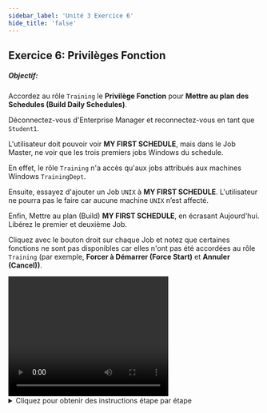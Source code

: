 ```yaml
---
sidebar_label: 'Unité 3 Exercice 6'
hide_title: 'false'
---
```


## Exercice 6: Privilèges Fonction

##### Objectif:

Accordez au rôle ```Training``` le **Privilège Fonction** pour **Mettre au plan des Schedules (Build Daily Schedules)**.

Déconnectez-vous d'Enterprise Manager et reconnectez-vous en tant que ```Student1```. 

L'utilisateur doit pouvoir voir **MY FIRST SCHEDULE**, mais dans le Job Master, ne voir que les trois premiers jobs Windows du schedule. 

En effet, le rôle ```Training``` n'a accès qu'aux jobs attribués aux machines Windows ```TrainingDept```. 

Ensuite, essayez d'ajouter un Job ```UNIX``` à **MY FIRST SCHEDULE**. L'utilisateur ne pourra pas le faire car aucune machine ```UNIX``` n’est affecté.

Enfin, Mettre au plan (Build) **MY FIRST SCHEDULE**, en écrasant Aujourd'hui. Libérez le premier et deuxième Job. 

Cliquez avec le bouton droit sur chaque Job et notez que certaines fonctions ne sont pas disponibles car elles n'ont pas été accordées au rôle ```Training``` (par exemple, **Forcer à Démarrer (Force Start)** et **Annuler (Cancel))**.


<div>
<video width="320" height="240" controls>
  <source src="videobasic/U3E6.mp4" type="video/mp4"></source>
Votre navigateur ne prend pas en charge la vidéo.
</video>
</div>

<details>

<summary>Cliquez pour obtenir des instructions étape par étape</summary>

1. Sous **Sécurité > Privilèges**, double-cliquez sur **Privilèges Fonction**.
2. Sur la liste déroulante **Sélectionner Profil**, sélectionnez le **Training role**.
    * Notez que toutes les fonctions sont présentées dans la liste **Non-autorisé** (sur la gauche).
3. Sous la liste **Non-autorisé**, cliquez sur **Build Daily Schedules**, puis sur la flèche verte (pointant vers la droite) pour placer **Build Daily Schedules** sous la liste **Autorisé**.
4. Fermez l'onglet **Privilèges Fonction**.
5. Ouvrez la vue « Liste » ou « Matrix » et vérifiez si **My first schedule** est terminé. Sinon, annulez tout Job qui maintient le Schedule ouvert.
6. Fermez la vue « Liste » ou « Matrix ».
7. Déconnectez-vous d'Enterprise Manager. Cliquez sur le bouton **Déconnexion** ou sélectionnez Déconnexion dans la barre de menus d'Enterprise Manager.
8. Cliquez sur **OK** pour confirmer que vous vous déconnectez.
9. À partir de l'écran de connexion OpCon/xps, tapez ```Student1``` dans le champ **Compte utilisateur** et ```Password1``` dans le champ **Mot de passe**. Cliquez sur **Connexion**.
10. S'il n'est pas développé, développez la rubrique **Administration**.
11. Double-cliquez sur la rubrique **Job Master**.
12. Essayez de sélectionner un schedule dans la liste déroulante **Schedule**. Que s'est-il passé ?
    * Notez que maintenant cet utilisateur peut voir **My first schedule**.
13. Sélectionnez **My first schedule**.
14. Cliquez sur la liste déroulante Job. Que voyez-vous ?

:::info Remarque
Seulement 3 Jobs Windows. Pourquoi ? Parce que le rôle associé à cet utilisateur n'a accès qu'aux Jobs affectés aux Machines Windows avec le département TrainingDept.
:::

15. Sélectionnez un Job Windows. Quel est l'ID utilisateur associé à ce Job ?

:::caution Remarque
Ne modifiez pas l'ID utilisateur
:::

16. Ajoutez un Job UNIX. Que s’est-il passé ? Pouvez-vous sélectionner une machine UNIX ?
    * Vous ne pouvez pas ajouter de Job UNIX car le rôle n'est attribué à aucune machine UNIX.
    * Cliquez sur le bouton Annuler.
17. Fermez l'onglet **Job Master**.
18. Développez la rubrique **Operations** (_Remarque : si le schedule est toujours en cours, demandez de l'aide à l'instructeur_).
    * Double-cliquez sur Mise au Plan (Build).
    * Sélectionner le schedule My First Schedule, cocher **Ecraser Schedules existants** puis **Mise au Plan** en **Release**.
19. Fermez l'écran de **Mise au Plan Schedules**.
20. Ouvrez l'écran **Matrix** en double-cliquant sur Matrix dans la section Operations du panneau de navigation.
21. Assurez-vous que la date du jour est sélectionnée dans le schedule en haut à gauche de l'écran et sélectionnez **My First Schedule** dans la liste Schedule.
22. Cliquez avec le bouton droit de la souris sur **Windows Job 1** et sélectionnez **Release**. Le Job doit commencer à s'exécuter.
23. Cliquez avec le bouton droit sur **Windows Job 2** et sélectionnez **Release**. Le **Windows Job 2** doit passer au statut **Waiting on Dependency**.
24. Cliquez à nouveau avec le bouton droit sur **Windows Job 2** et notez que « **Force Start** » n'est pas activé.
    * Pourquoi ? Parce que le Privilège Fonction par Département « **Force Start Job** » n'est pas accordé au rôle de cet utilisateur.
25. Cliquez avec le bouton droit sur **Windows Job 3 **et notez que l'option « **Cancel** » n'est pas activée.

:::info
Pourquoi ? Parce que le Privilège Fonction par Département **Cancel Jobs** n'est pas accordé au rôle de cet utilisateur.
:::

26. Sous la rubrique **Opérations**, double-cliquez sur **Liste**
    * Développez la date. Que voyez-vous ?
    * Développez le schedule. Que voyez-vous ?
    * Cliquez avec le bouton droit sur l'un des Jobs. Êtes-vous en mesure de modifier le statut du Job? Pourquoi?
27. Fermez Les onglets Matrix et Liste, puis déconnectez-vous d'Enterprise Manager. Cliquez sur **OK** pour confirmer que vous vous déconnectez.
28. À partir de l'écran de connexion OpCon/xps, laissez les champs **Compte utilisateur** et **Mot de passe** vides et cliquez sur **Connexion**.

</details>
